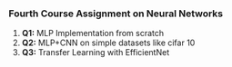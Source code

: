 ### Fourth Course Assignment on Neural Networks
1. **Q1:** MLP Implementation from scratch
2. **Q2:** MLP+CNN on simple datasets like cifar 10
2. **Q3:** Transfer Learning with EfficientNet
